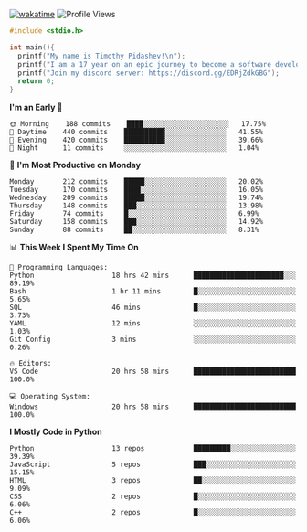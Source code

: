 [![wakatime](https://wakatime.com/badge/user/b920b284-3cde-4cd4-b72e-f7f22d050b16.svg)](https://wakatime.com/@b920b284-3cde-4cd4-b72e-f7f22d050b16)
![Profile Views](http://img.shields.io/badge/Profile%20Views-256-blue)
```c
#include <stdio.h>

int main(){
  printf("My name is Timothy Pidashev!\n"); 
  printf("I am a 17 year on an epic journey to become a software developer!\n");
  printf("Join my discord server: https://discord.gg/EDRjZdkGBG");
  return 0;
}
```

<!--START_SECTION:waka-->
**I'm an Early 🐤** 

```text
🌞 Morning    188 commits    ████░░░░░░░░░░░░░░░░░░░░░   17.75% 
🌆 Daytime    440 commits    ██████████░░░░░░░░░░░░░░░   41.55% 
🌃 Evening    420 commits    ██████████░░░░░░░░░░░░░░░   39.66% 
🌙 Night      11 commits     ░░░░░░░░░░░░░░░░░░░░░░░░░   1.04%

```
📅 **I'm Most Productive on Monday** 

```text
Monday       212 commits    █████░░░░░░░░░░░░░░░░░░░░   20.02% 
Tuesday      170 commits    ████░░░░░░░░░░░░░░░░░░░░░   16.05% 
Wednesday    209 commits    █████░░░░░░░░░░░░░░░░░░░░   19.74% 
Thursday     148 commits    ███░░░░░░░░░░░░░░░░░░░░░░   13.98% 
Friday       74 commits     █░░░░░░░░░░░░░░░░░░░░░░░░   6.99% 
Saturday     158 commits    ███░░░░░░░░░░░░░░░░░░░░░░   14.92% 
Sunday       88 commits     ██░░░░░░░░░░░░░░░░░░░░░░░   8.31%

```


📊 **This Week I Spent My Time On** 

```text
💬 Programming Languages: 
Python                   18 hrs 42 mins      ██████████████████████░░░   89.19% 
Bash                     1 hr 11 mins        █░░░░░░░░░░░░░░░░░░░░░░░░   5.65% 
SQL                      46 mins             █░░░░░░░░░░░░░░░░░░░░░░░░   3.73% 
YAML                     12 mins             ░░░░░░░░░░░░░░░░░░░░░░░░░   1.03% 
Git Config               3 mins              ░░░░░░░░░░░░░░░░░░░░░░░░░   0.26%

🔥 Editors: 
VS Code                  20 hrs 58 mins      █████████████████████████   100.0%

💻 Operating System: 
Windows                  20 hrs 58 mins      █████████████████████████   100.0%

```

**I Mostly Code in Python** 

```text
Python                   13 repos            █████████░░░░░░░░░░░░░░░░   39.39% 
JavaScript               5 repos             ███░░░░░░░░░░░░░░░░░░░░░░   15.15% 
HTML                     3 repos             ██░░░░░░░░░░░░░░░░░░░░░░░   9.09% 
CSS                      2 repos             █░░░░░░░░░░░░░░░░░░░░░░░░   6.06% 
C++                      2 repos             █░░░░░░░░░░░░░░░░░░░░░░░░   6.06%

```



<!--END_SECTION:waka-->
